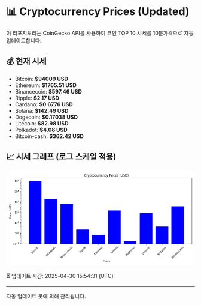 
# 📊 Cryptocurrency Prices (Updated)

이 리포지토리는 CoinGecko API를 사용하여 코인 TOP 10 시세를 10분가격으로 자동 업데이트합니다.

## 💰 현재 시세
- Bitcoin: **$94009 USD**
- Ethereum: **$1765.51 USD**
- Binancecoin: **$597.46 USD**
- Ripple: **$2.17 USD**
- Cardano: **$0.6776 USD**
- Solana: **$142.49 USD**
- Dogecoin: **$0.17038 USD**
- Litecoin: **$82.98 USD**
- Polkadot: **$4.08 USD**
- Bitcoin-cash: **$362.42 USD**

## 📈 시세 그래프 (로그 스케일 적용)
![Crypto Prices](crypto_prices.png)

⏳ 업데이트 시간: 2025-04-30 15:54:31 (UTC)

---
자동 업데이트 봇에 의해 관리됩니다.
